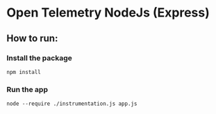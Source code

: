 # Open Telemetry NodeJs (Express)

## How to run:

### Install the package
```
npm install
```
### Run the app
```
node --require ./instrumentation.js app.js
```